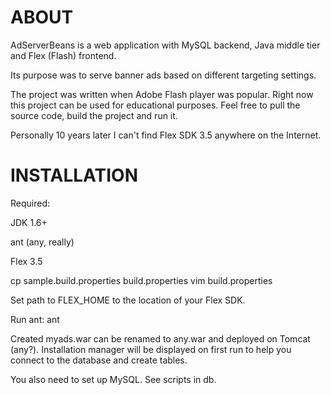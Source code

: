# ABOUT

AdServerBeans is a web application with MySQL backend, Java middle tier and Flex (Flash) frontend.

Its purpose was to serve banner ads based on different targeting settings. 

The project was written when Adobe Flash player was popular. Right now this project can be used for educational purposes.
Feel free to pull the source code, build the project and run it. 

Personally 10 years later I can't find Flex SDK 3.5 anywhere on the Internet.

# INSTALLATION

Required:

JDK 1.6+

ant (any, really)

Flex 3.5

cp sample.build.properties build.properties
vim build.properties

Set path to FLEX_HOME to the location of your Flex SDK.

Run ant:
ant

Created myads.war can be renamed to any.war and deployed on Tomcat (any?).
Installation manager will be displayed on first run to help you connect to the database and create tables.

You also need to set up MySQL. See scripts in db.